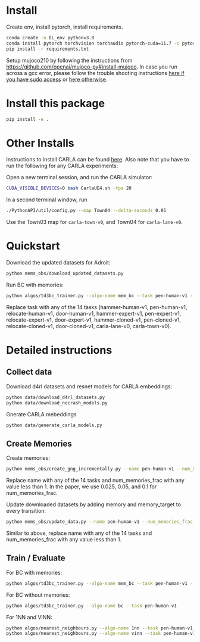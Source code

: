 # Install
Create env, install pytorch, install requirements.
```bash
conda create -n DL_env python=3.8
conda install pytorch torchvision torchaudio pytorch-cuda=11.7 -c pytorch -c nvidia
pip install -r requirements.txt
```

Setup mujoco210 by following the instructions from https://github.com/openai/mujoco-py#install-mujoco.
In case you run across a gcc error, please follow the trouble shooting instructions [here if you have sudo access](https://github.com/openai/mujoco-py#ubuntu-installtion-troubleshooting) or [here otherwise](https://github.com/openai/mujoco-py/issues/627#issuecomment-1383054926).

# Install this package
```bash
pip install -e .
```

# Other Installs
Instructions to install CARLA can be found [here](https://github.com/Farama-Foundation/d4rl/wiki/CARLA-Setup).
Also note that you have to run the following for any CARLA experiments:

Open a new terminal session, and run the CARLA simulator:
```bash
CUDA_VISIBLE_DEVICES=0 bash CarlaUE4.sh -fps 20
```
In a second terminal window, run
```bash
./PythonAPI/util/config.py --map Town04 --delta-seconds 0.05
```
Use the Town03 map for `carla-town-v0`, and Town04 for `carla-lane-v0`.

# Quickstart
Download the updated datasets for Adroit:
```bash
python mems_obs/download_updated_datasets.py
```

Run BC with memories:
```bash
python algos/td3bc_trainer.py --algo-name mem_bc --task pen-human-v1 --num_memories_frac 0.1 --Lipz 1.0 --lamda 1.0
```
Replace task with any of the 14 tasks (hammer-human-v1, pen-human-v1, relocate-human-v1, door-human-v1, hammer-expert-v1, pen-expert-v1, relocate-expert-v1, door-expert-v1, hammer-cloned-v1, pen-cloned-v1, relocate-cloned-v1, door-cloned-v1, carla-lane-v0, carla-town-v0).

# Detailed instructions
## Collect data
Download d4rl datasets and resnet models for CARLA embeddings:
```bash
python data/download_d4rl_datasets.py
python data/download_nocrash_models.py
```

Gnerate CARLA mebeddings
```bash
python data/generate_carla_models.py
```

## Create Memories
Create memories:
```bash
python mems_obs/create_gng_incrementally.py --name pen-human-v1 --num_memories_frac 0.1
```
Replace name with any of the 14 tasks and num_memories_frac with any value less than 1. In the paper, we use 0.025, 0.05, and 0.1 for num_memories_frac.

Update downloaded datasets by adding memory and memory_target to every transition:
```bash
python mems_obs/update_data.py --name pen-human-v1 --num_memories_frac 0.1
```
Similar to above, replace name with any of the 14 tasks and num_memories_frac with any value less than 1.

## Train / Evaluate
For BC with memories:
```bash
python algos/td3bc_trainer.py --algo-name mem_bc --task pen-human-v1 --num_memories_frac 0.1 --Lipz 1.0 --lamda 1.0
```

For BC without memories:
```bash
python algos/td3bc_trainer.py --algo-name bc --task pen-human-v1
```

For 1NN and VINN:
```bash
python algos/nearest_neighbours.py --algo-name 1nn --task pen-human-v1
python algos/nearest_neighbours.py --algo-name vinn --task pen-human-v1
```


